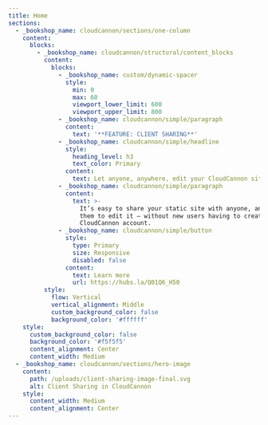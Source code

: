 ```yaml
---
title: Home
sections:
  - _bookshop_name: cloudcannon/sections/one-column
    content:
      blocks:
        - _bookshop_name: cloudcannon/structural/content_blocks
          content:
            blocks:
              - _bookshop_name: custom/dynamic-spacer
                style:
                  min: 0
                  max: 60
                  viewport_lower_limit: 600
                  viewport_upper_limit: 800
              - _bookshop_name: cloudcannon/simple/paragraph
                content:
                  text: '**FEATURE: CLIENT SHARING**'
              - _bookshop_name: cloudcannon/simple/headline
                style:
                  heading_level: h3
                  text_color: Primary
                content:
                  text: Let anyone, anywhere, edit your CloudCannon sites
              - _bookshop_name: cloudcannon/simple/paragraph
                content:
                  text: >-
                    It’s easy to share your static site with anyone, and allow
                    them to edit it — without new users having to create a
                    CloudCannon account.
              - _bookshop_name: cloudcannon/simple/button
                style:
                  type: Primary
                  size: Responsive
                  disabled: false
                content:
                  text: Learn more
                  url: https://hubs.la/Q01Q6_H50
          style:
            flow: Vertical
            vertical_alignment: Middle
            custom_background_color: false
            background_color: '#ffffff'
    style:
      custom_background_color: false
      background_color: '#f5f5f5'
      content_alignment: Center
      content_width: Medium
  - _bookshop_name: cloudcannon/sections/hero-image
    content:
      path: /uploads/client-sharing-image-final.svg
      alt: Client Sharing in CloudCannon
    style:
      content_width: Medium
      content_alignment: Center
---
```

